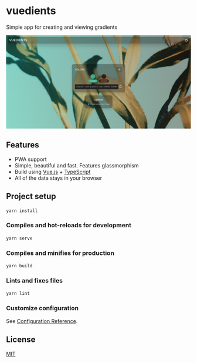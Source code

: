 # vuedients

Simple app for creating and viewing gradients

![Preview](.github/images/screenshot-2021.01.02-17_05_31.png)

## Features

- PWA support
- Simple, beautiful and fast. Features glassmorphism
- Build using [Vue.js](https://vuejs.org/) + [TypeScript](https://www.typescriptlang.org/)
- All of the data stays in your browser

## Project setup
```
yarn install
```

### Compiles and hot-reloads for development
```
yarn serve
```

### Compiles and minifies for production
```
yarn build
```

### Lints and fixes files
```
yarn lint
```

### Customize configuration
See [Configuration Reference](https://cli.vuejs.org/config/).

## License

[MIT](LICENSE)

